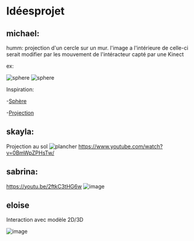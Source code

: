 # Idéesprojet


## michael:
humm: projection d'un cercle sur un mur. l'image a l'intérieure de celle-ci serait modifier par les mouvement de l'intéracteur capté par une Kinect 

ex:

![sphere](https://mir-s3-cdn-cf.behance.net/projects/404/df05b335734979.Y3JvcCw4NzYsNjg1LDE5MywyMQ.jpg)
![sphere](https://2.bp.blogspot.com/_aa_4f6B8K1U/Sw9BZKoIsAI/AAAAAAAAAnk/eiXwtqBkrbM/s1600/DSC_0012.JPG)

Inspiration:

-[Sphère](https://theinspirationgrid.com/anima-interactive-art-installation-by-onformative/)

-[Projection](https://blogaadb.blogspot.com/2009/11/experimentation-du-dispositif-de.html)

## skayla:
Projection au sol
![plancher]()
https://www.youtube.com/watch?v=0BmWpZPHsTw/

## sabrina:
https://youtu.be/2ftkC3tHG6w
![image](https://static.wikia.nocookie.net/virtualyoutuber/images/4/4e/Selen_Tatsuki_Portrait.png/revision/latest?cb=20210719072816)

## eloise
Interaction avec modèle 2D/3D

![image](https://user-images.githubusercontent.com/70410591/187994368-9a357033-08a7-41a7-9864-c98c7237cdb2.png)

